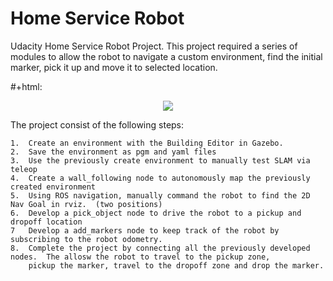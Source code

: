 Home Service Robot
=========

Udacity Home Service Robot Project.  This project required a series of modules to allow the robot to navigate a custom environment, find the initial marker, pick it up and move it to selected location.

  #+html:<p align="center"><img src="https://github.com/LeroyFriesenhahn//Home_Service_Robot/Final Project View.jpg" /><p>

The project consist of the following steps:
  
    1.  Create an environment with the Building Editor in Gazebo.
    2.  Save the environment as pgm and yaml files
    3.  Use the previously create environment to manually test SLAM via teleop
    4.  Create a wall_following node to autonomously map the previously created environment
    5.  Using ROS navigation, manually command the robot to find the 2D Nav Goal in rviz.  (two positions)
    6.  Develop a pick_object node to drive the robot to a pickup and dropoff location
    7   Develop a add_markers node to keep track of the robot by subscribing to the robot odometry.
    8.  Complete the project by connecting all the previously developed nodes.  The allosw the robot to travel to the pickup zone,
        pickup the marker, travel to the dropoff zone and drop the marker.

